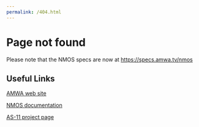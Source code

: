 ```yaml
---
permalink: /404.html
---
```


# Page not found

Please note that the NMOS specs are now at <https://specs.amwa.tv/nmos>


## Useful Links

[AMWA web site](https://amwa.tv)

[NMOS documentation](https://https://specs.amwa.tv/nmos)

[AS-11 project page](https://amwa.tv/projects/AS-11.shtml)

